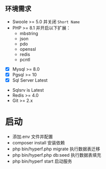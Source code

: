 ## 环境需求

- Swoole >= 5.0 并关闭 `Short Name`
- PHP >= 8.1 并开启以下扩展：
    - mbstring
    - json
    - pdo
    - openssl
    - redis
    - pcntl
- [x] Mysql >= 8.0
- [x] Pgsql >= 10
- [x] Sql Server Latest
- Sqlsrv is Latest
- Redis >= 4.0
- Git >= 2.x

# 启动
- 添加.env 文件并配置
- composer install 安装依赖
- php bin/hyperf.php migrate 执行数据表迁移
- php bin/hyperf.php db:seed 执行数据表填充
- php bin/hyperf start 启动服务
